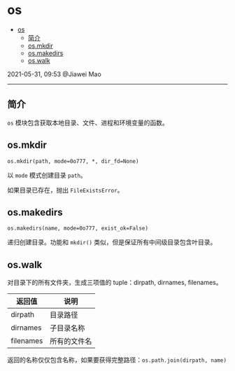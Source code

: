 # os

- [os](#os)
  - [简介](#简介)
  - [os.mkdir](#osmkdir)
  - [os.makedirs](#osmakedirs)
  - [os.walk](#oswalk)

2021-05-31, 09:53
@Jiawei Mao
***

## 简介

`os` 模块包含获取本地目录、文件、进程和环境变量的函数。

## os.mkdir

`os.mkdir(path, mode=0o777, *, dir_fd=None)`

以 `mode` 模式创建目录 `path`。

如果目录已存在，抛出 `FileExistsError`。

## os.makedirs

`os.makedirs(name, mode=0o777, exist_ok=False)`

递归创建目录。功能和 `mkdir()` 类似，但是保证所有中间级目录包含叶目录。

## os.walk

对目录下的所有文件夹，生成三项值的 tuple：dirpath, dirnames, filenames。

| **返回值** | **说明** |
| --- | --- |
| dirpath | 目录路径 |
| dirnames | 子目录名称 |
| filenames | 所有的文件名 |

返回的名称仅仅包含名称，如果要获得完整路径：`os.path.join(dirpath, name)`